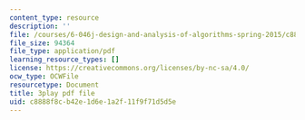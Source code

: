 ```yaml
---
content_type: resource
description: ''
file: /courses/6-046j-design-and-analysis-of-algorithms-spring-2015/c8888f8cb42e1d6e1a2f11f9f71d5d5e_cNB2lADK3_s.pdf
file_size: 94364
file_type: application/pdf
learning_resource_types: []
license: https://creativecommons.org/licenses/by-nc-sa/4.0/
ocw_type: OCWFile
resourcetype: Document
title: 3play pdf file
uid: c8888f8c-b42e-1d6e-1a2f-11f9f71d5d5e
---
```

